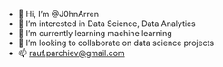 - 👋 Hi, I’m @J0hnArren
- 👀 I’m interested in Data Science, Data Analytics 
- 🌱 I’m currently learning machine learning
- 💞️ I’m looking to collaborate on data science projects
- 📫 rauf.parchiev@gmail.com

<!---
J0hnArren/J0hnArren is a ✨ special ✨ repository because its `README.md` (this file) appears on your GitHub profile.
You can click the Preview link to take a look at your changes.
--->
